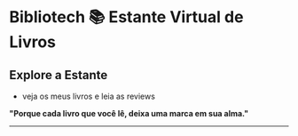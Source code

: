 # Bibliotech 📚 Estante Virtual de Livros

## Explore a Estante

- veja os meus livros e leia as reviews
  

**"Porque cada livro que você lê, deixa uma marca em sua alma."**

---


